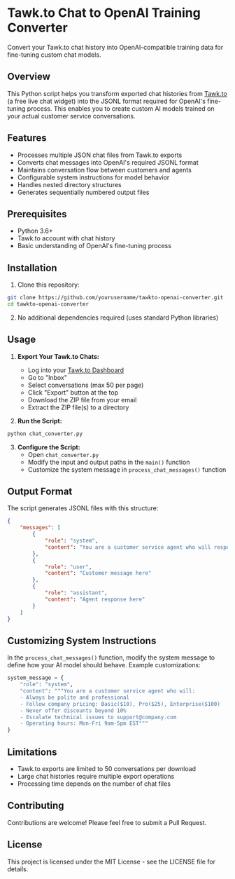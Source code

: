 # Tawk.to Chat to OpenAI Training Converter

Convert your Tawk.to chat history into OpenAI-compatible training data for fine-tuning custom chat models.

## Overview

This Python script helps you transform exported chat histories from [Tawk.to](https://www.tawk.to/) (a free live chat widget) into the JSONL format required for OpenAI's fine-tuning process. This enables you to create custom AI models trained on your actual customer service conversations.

## Features

- Processes multiple JSON chat files from Tawk.to exports
- Converts chat messages into OpenAI's required JSONL format
- Maintains conversation flow between customers and agents
- Configurable system instructions for model behavior
- Handles nested directory structures
- Generates sequentially numbered output files

## Prerequisites

- Python 3.6+
- Tawk.to account with chat history
- Basic understanding of OpenAI's fine-tuning process

## Installation

1. Clone this repository:
```bash
git clone https://github.com/yourusername/tawkto-openai-converter.git
cd tawkto-openai-converter
```

2. No additional dependencies required (uses standard Python libraries)

## Usage

1. **Export Your Tawk.to Chats:**
   - Log into your [Tawk.to Dashboard](https://dashboard.tawk.to)
   - Go to "Inbox"
   - Select conversations (max 50 per page)
   - Click "Export" button at the top
   - Download the ZIP file from your email
   - Extract the ZIP file(s) to a directory

2. **Run the Script:**
```bash
python chat_converter.py
```

3. **Configure the Script:**
   - Open `chat_converter.py`
   - Modify the input and output paths in the `main()` function
   - Customize the system message in `process_chat_messages()` function

## Output Format

The script generates JSONL files with this structure:
```json
{
    "messages": [
        {
            "role": "system",
            "content": "You are a customer service agent who will respond..."
        },
        {
            "role": "user",
            "content": "Customer message here"
        },
        {
            "role": "assistant",
            "content": "Agent response here"
        }
    ]
}
```

## Customizing System Instructions

In the `process_chat_messages()` function, modify the system message to define how your AI model should behave. Example customizations:

```python
system_message = {
    "role": "system",
    "content": """You are a customer service agent who will:
    - Always be polite and professional
    - Follow company pricing: Basic($10), Pro($25), Enterprise($100)
    - Never offer discounts beyond 10%
    - Escalate technical issues to support@company.com
    - Operating hours: Mon-Fri 9am-5pm EST"""
}
```

## Limitations

- Tawk.to exports are limited to 50 conversations per download
- Large chat histories require multiple export operations
- Processing time depends on the number of chat files

## Contributing

Contributions are welcome! Please feel free to submit a Pull Request.

## License

This project is licensed under the MIT License - see the LICENSE file for details.
